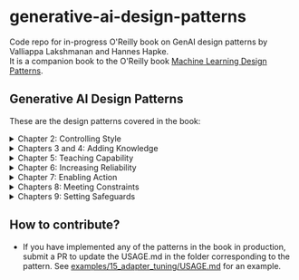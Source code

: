 # generative-ai-design-patterns
Code repo for in-progress O'Reilly book on GenAI design patterns by Valliappa Lakshmanan and Hannes Hapke. <br/>
It is a companion book to the O'Reilly book [Machine Learning Design Patterns](https://www.amazon.com/Machine-Learning-Design-Patterns-Preparation/dp/1098115783).

## Generative AI Design Patterns
These are the design patterns covered in the book:

<details>
<summary>Chapter 2: Controlling Style</summary>

| Pattern Number | Pattern Name | Problem | Solution | Usage Scenarios | Code Example |
| -------------: | :----------- | :------ | :------- | :-------------- | :----------- |
| 1 | Logits Masking | Need to ensure generated text conforms to specific style rules for brand, accuracy, or compliance reasons. | Intercept the generation at the sampling stage to zero out probabilities of continuations that don't meet the rules | Use words associated with specific brand; avoid repeating factual information; make content compliant with style book | [examples/01_logits_masking](examples/01_logits_masking)|
| 2 | Grammar | Need text to conform to a specific format or data schema for downstream processing. | Specify rules as a formal grammar (e.g., BNF) or schema that the model framework applies to constrain token generation. | Generating valid SQL timestamps; extracting structured data in a specific format; ensuring output conforms to JSON schema. | [examples/02_grammar](examples/02_grammar) |
| 3 | Style Transfer | Need to convert content into a form that mimics specific tone and style that is difficult to express through rules, but can be shown through example conversions. | Use few-shot learning or model fine-tuning to teach the model how to convert content to the desired style. | Rewriting generic content to match brand guidelines; converting academic papers to blog posts; transforming image and text content for different social media platforms or audiences. | [examples/03_style_transfer](examples/03_style_transfer) |
| 4 | Reverse Neutralization | Need to generate content in a specific style that can be shown through example content. | Use an LLM to generate content in an intermediate neutral form, and a fine-tuned LLM to convert that neutral form into the desired style. | Generating letters in region-specific legalese; generating emails in personal style. | [examples/04_reverse_neutralization](examples/04_reverse_neutralization) |
| 5 | Content Optimization | Need to determine optimal style for content without knowing which factors matter. | Generate pairs of content, compare them using an evaluator, create a preference dataset, and perform preference tuning. | Optimizing ad copy, marketing content, or educational materials where effective style factors are unknown. | [examples/05_content_optimization](examples/05_content_optimization) |

</details>

<details>
<summary>Chapters 3 and 4: Adding Knowledge </summary>
  
| Pattern Number | Pattern Name | Problem | Solution | Usage Scenarios | Code Example |
| -------------: | :----------- | :------ | :------- | :-------------- | :----------- |
| 6 | Basic RAG | Knowledge cutoff, confidential data, and hallucinations pose problems for zero-shot generation by LLMs. | Ground the response generated by the LLM by adding relevant information from a knowledge base into the prompt context. | The applications of RAG are constantly expanding as the technology evolves. | [examples/06_basic_rag](examples/06_basic_rag) |
| 7 | Semantic Indexing | Traditional keyword indexing/lookup approaches fail when documents get more complex, contain different media types like images or tables, or bridge multiple domains. | Use embeddings to capture the meaning of texts, images, and other media types. Find relevant chunks by comparing the embedding of the chunk to that of the query. | | [examples/07_semantic_indexing](examples/07_semantic_indexing) |
| 8 | Indexing at Scale | Dealing with outdated or contradictory information in your knowledge base. | Using metadata, query filtering, and result reranking. | | [examples/08_indexing_at_scale](examples/08_indexing_at_scale) |
| 9 | Index-aware Retrieval | Comparing questions to chunks is problematic because the question itself will not appear in the knowledge base, may use synonyms or jargon, or may require holistic interpretation. | Hypothetical answers, query expansion, hybrid search, GraphRAG | | [examples/09_index_aware_retrieval](examples/09_index_aware_retrieval) |
| 10 | Node Postprocessing | Irrelevant content, ambiguous entities, generic answers. | Reranking offer the ability to bring in a lot of other neat ideas: hybrid search, query expansion, filtering, contextual compression, disambiguation, personalization | | [examples/10_node_postprocessing](examples/10_node_postprocessing) |
| 11 | Trustworthy Generation | How to retain users’ trust given that there is no way to completely avoid errors. | Out-of-domain detection, citations, guardrails, human feedback, corrective RAG, UX design can all help. | | [examples/11_trustworthy_generation](examples/11_trustworthy_generation) |
| 12 | Deep Search | RAG systems are less effective for complex information retrieval tasks because of context window constraints, query ambiguity, information verification, shallow reasoning, and multi-hop query challenges. | Iterative process of searching, reading, and reasoning to provide comprehensive answers to complex queries. | | [examples/12_deep_search](examples/12_deep_search) |

</details>

<details>
<summary>Chapter 5: Teaching Capability </summary>
  
| Pattern Number | Pattern Name | Problem | Solution | Usage Scenarios | Code Example |
| -------------: | :----------- | :------ | :------- | :-------------- | :----------- |
| 13 | Chain of Thought (CoT) | Foundational models often struggle with multi-step reasoning tasks, leading to incorrect or fabricated answers. | CoT prompts the model to break down complex problems into intermediate reasoning steps before providing the final answer. | Complex mathematical problems, logical deductions, and sequential reasoning tasks where step-by-step thinking is required. | [examples/13_chain_of_thought](examples/13_chain_of_thought) |
| 14 | Tree of Thoughts (ToT) | Many strategic or logical tasks cannot be solved by a single linear reasoning path, requiring exploration of multiple alternatives. | ToT treats problem-solving as a tree search, generating multiple reasoning paths, evaluating them, and backtracking as needed | Complex tasks involving strategic thinking, planning, or creative writing that require exploring multiple solution paths. | [examples/14_tree_of_thoughts](examples/14_tree_of_thoughts) |
| 15 | Adapter Tuning | Fully fine-tuning large foundational models for specialized tasks is computationally expensive and requires significant data.nt. | Adapter Tuning trains small add-on neural network layers, leaving the original model weights frozen, making it efficient for specialized adaptation. | Adapting models for specific tasks like classification, summarization, or specialized chatbots with a small (100-10k) dataset of examples. | [examples/15_adapter_tuning](examples/15_adapter_tuning) |
| 16 | Evol-Instruct | Creating high-quality datasets for instruction tuning models on new and complex enterprise tasks is difficult and time-consuming. | Evol-Instruct efficiently generates instruction-tuning datasets by evolving instructions through multiple iterations of LLM-generated tasks and answers. | Teaching models new, domain-specific tasks that are not covered by their pre-training data, particularly in enterprise settings. | [examples/16_evol_instruct](examples/16_evol_instruct) |

</details>

<details>
<summary>Chapter 6: Increasing Reliability </summary>

| Pattern Number | Pattern Name | Problem | Solution | Usage Scenarios | Code Example |
| -------------: | :----------- | :------ | :------- | :-------------- | :----------- |  
| 17 | LLM-as-Judge | Evaluation of GenAI capabilities is hard because the tasks that GenAI performs are open-ended. | Provide detailed, multi-dimensional feedback that can be used to compare models, track improvements, and guide further development. | Evaluation is core to many of the other patterns and to building AI applications effectively. | [examples/17_llm_as_judge](examples/17_llm_as_judge) |
| 18 | Reflection | How to get the LLM to correct an earlier response in response to feedback or criticism. | The feedback is used to modify the prompt that is sent to the LLM a second time. | Reliable performance in most complex tasks where the approach can not be predetermined. | [examples/18_reflection](examples/18_reflection) |
| 19 | Dependency Injection | Need to independently develop and test each component of an LLM chain. | When you build chains of LLM calls, build them such that it is easy to inject a mock implementation to replace any step of the chain. | In any situation where you chain LLM calls or use external tools. | [examples/19_dependency_injection](examples/19_dependency_injection) |
| 20 | Prompt Optimization | Need to easily update prompts when dependencies change to maintain level of performance | Systematically set the prompts used in a GenAI pipeline by optimizing them on a dataset of examples | In any situation where you have to reduce the maintenance overhead associated with LLM version changes (and other dependencies). | [examples/20_prompt_optimiation](examples/20_prompt_optimization) |

</details>

<details>
<summary>Chapter 7: Enabling Action </summary>

| Pattern Number | Pattern Name | Problem | Solution | Usage Scenarios | Code Example |
| -------------: | :----------- | :------ | :------- | :-------------- | :----------- |  
| 21 | Tool Calling | How can you bridge the LLM and a software API so that the LLM is able to invoke the API and get the job done? | The LLM emits special tokens when it determines that a function needs to be called and also emits the parameters to pass to that function. A client-side postprocessor invokes the function with those parameters, and sends the results back to the LLM. The LLM incorporates the function results in its response. | Whenever you want the LLM to not just state the steps needed, but to execute those steps. Also allows you to incorporate up-to-date knowledge from real-time sources, connect to transactional enterprise systems, perform calculations, and use optimization solvers. | [examples/21_tool_calling](examples/21_tool_calling) |
| 22 | Code Execution | You have a software system that can do the task, but invoking it involves a DSL. | LLMs generate code that is then executed by an external system. | Creating graphs, annotating images, updating databases. | [examples/22_code_execution](examples/22_code_execution) |
| 23 | Multi-agent Collaboration | Handle multi-step tasks that require different tools, maintain content over extended interactions, evaluate situations and take appropriate actions without human intervention, and adapt to user preferences. | Multi-agent architectures allow you to solve real-world problems using specialized single-purpose agents and organizing them in ways that mimic human organizational structures. | Complex reasoning, multi-step problem solving, collaborative content creation, adversarial verification, specialized domain integration, self-improving systems | [examples/23_multi_agent](examples/23_multi_agent) |
    
</details>

<details>
<summary>Chapters 8: Meeting Constraints </summary>

| Pattern Number | Pattern Name | Problem | Solution | Usage Scenarios | Code Example |
| -------------: | :----------- | :------ | :------- | :-------------- | :----------- |
| 24 | Small Language Models (SLMs) |  |  |  |  [examples/24_slms](examples/24_slms) |
| 25 | Prompt Caching |  |  |  |  [examples/24_slms](examples/24_slms) |
| 26 | Optimizing Inference |  |  |  |  [examples/24_slms](examples/24_slms) |
| 27 | Inference Distribution Testing |  |  |  |  [examples/24_slms](examples/24_slms) |
    
</details>
<details>
<summary>Chapters 9: Setting Safeguards</summary>

| Pattern Number | Pattern Name | Problem | Solution | Usage Scenarios | Code Example |
| -------------: | :----------- | :------ | :------- | :-------------- | :----------- |  
| 28 | Pregeneration |  |  |  |  [examples/28_pregeneration](examples/28_pregeneration) |
| 29 | Self-Check | Identify potential hallucinations cost-effectively | Use token probabilities to detect hallucination in LLM responses | In any situation where factual (as opposed to creative) responses are needed. |  [examples/29_self_check](examples/29_self_check) |
| 30 | Guardails |  |  |  |  [examples/30_guardrails](examples/30_guardrails) |

</details>

## How to contribute?
* If you have implemented any of the patterns in the book in production, submit a PR to update the USAGE.md in the folder corresponding to the pattern.
See [examples/15_adapter_tuning/USAGE.md](examples/15_adapter_tuning/USAGE.md) for an example.



